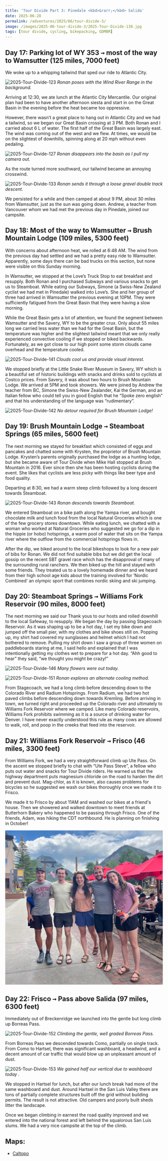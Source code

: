 ```yaml
---
title: 'Tour Divide Part 3: Pinedale <kbd>&rarr;</kbd> Salida'
date: 2025-06-28
permalink: /adventures/2025/06/tour-divide-3/
image: /images/2025-06-tour-divide-3/2025-Tour-Divide-138.jpg
tags: [tour divide, cycling, bikepacking, GDMBR]
---
```


## Day 17: Parking lot of WY 353 <kbd>&rarr;</kbd> most of the way to Wamsutter (125 miles, 7000 feet)

We woke up to a whipping tailwind that sped our ride to Atlantic City.

![2025-Tour-Divide-123](/images/2025-06-tour-divide-3/2025-Tour-Divide-123.jpg)
*Ronan poses with the Wind River Range in the background.*

Arriving at 12:30, we ate lunch at the Atlantic City Mercantile. Our original plan had been to have another afternoon siesta and start in on the Great Basin in the evening before the heat became too oppressive.

However, there wasn’t a great place to hang out in Atlantic City and we had a tailwind, so we began our Great Basin crossing at 3 PM. Both Ronan and I carried about 6 L of water. The first half of the Great Basin was largely east. The wind was coming out of the west and we flew. At times, we would be on the slightest of downhills, spinning along at 20 mph without even pedaling.

![2025-Tour-Divide-127](/images/2025-06-tour-divide-3/2025-Tour-Divide-129.jpg)
*Ronan disappears into the basin as I pull my camera out.*

As the route turned more southward, our tailwind became an annoying crosswind.

![2025-Tour-Divide-133](/images/2025-06-tour-divide-3/2025-Tour-Divide-133.jpg)
*Ronan sends it through a loose gravel double track descent.*

We persisted for a while and then camped at about 9 PM, about 30 miles from Wamsutter, just as the sun was going down. Andrew, a teacher from Vancouver whom we had met the previous day in Pinedale, joined our campsite.

## Day 18: Most of the way to Wamsutter <kbd>&rarr;</kbd> Brush Mountain Lodge (109 miles, 5300 feet)

With concerns about afternoon heat, we rolled at 6:48 AM. The wind from the previous day had settled and we had a pretty easy ride to Wamsutter. Apparently, some days there can be bad trucks on this section, but none were visible on this Sunday morning.

In Wamsutter, we stopped at the Love’s Truck Stop to eat breakfast and resupply. Both Ronan and I purchased Subways and various snacks to get us to Steamboat. While eating our Subways, Simone (a Swiss-New Zealand cyclist we had met in Pinedale) walked into Love’s. She and her group of three had arrived in Wamsutter the previous evening at 10PM. They were sufficiently fatigued from the Great Basin that they were having a slow morning.

While the Great Basin gets a lot of attention, we found the segment between Wamsutter and the Savery, WY to be the greater crux. Only about 55 miles long we carried less water than we had for the Great Basin, but the temperature was higher and the slightest tailwind meant that we only really experienced convective cooling if we stopped or biked backwards. Fortunately, as we got close to our high point some storm clouds came overhead and the temperature cooled.

![2025-Tour-Divide-141](/images/2025-06-tour-divide-3/2025-Tour-Divide-141.jpg)
*Clouds cool us and provide visual interest.*

We stopped briefly at the Little Snake River Museum in Savery, WY which is a beautiful set of historic buildings with snacks and drinks sold to cyclists at Costco prices. From Savery, it was about two hours to Brush Mountain Lodge. We arrived at 5PM and took showers. We were joined by Andrew the teacher from BC, Simone the Swiss-New Zealander, Kai the German, and an Italian fellow who could tell you in good English that he “Spoke zero english” and that his understanding of the language was “rudimentary”.

![2025-Tour-Divide-142](/images/2025-06-tour-divide-3/2025-Tour-Divide-142.jpg)
*No detour required for Brush Mountain Lodge!*

## Day 19: Brush Mountain Lodge <kbd>&rarr;</kbd> Steamboat Springs (65 miles, 5600 feet)


The next morning we stayed for breakfast which consisted of eggs and pancakes and chatted some with Krysten, the proprietor of Brush Mountain Lodge. Krysten’s parents originally purchased the lodge as a hunting lodge, but she became aware of Tour Divide when Mike Hall stopped at Brush Mountain in 2016. Ever since then she has been hosting cyclists during the event. She likes that cyclists are less picky with things like beer type and food quality.

Departing at 8:30, we had a warm steep climb followed by a long descent towards Steamboat.

![2025-Tour-Divide-143](/images/2025-06-tour-divide-3/2025-Tour-Divide-143.jpg)
*Ronan descends towards Steamboat.*

We entered Steamboat on a bike path along the Yampa river, and bought chocolate milk and lunch food from the local Natural Groceries which is one of the few grocery stores downtown. While eating lunch, we chatted with a woman who worked at Natural Groceries who suggested we go for a dip in the hippie (or hobo) hotsprings, a warm pool of water that sits on the Yampa river where the outflow from the commercial hotsprings flows in.

After the dip, we biked around to the local bikeshops to look for a new pair of bibs for Ronan. We did not find suitable bibs but we did get the local gossip on the recent SBT gravel race which has the disapproval of many of the surrounding rural ranchers. We then biked up the hill and stayed with some friends. They treated us to a lovely homemade dinner and we heard from their high school age kids about the training involved for ‘Nordic Combined’ an olympic sport that combines nordic skiing and ski jumping.

## Day 20: Steamboat Springs <kbd>&rarr;</kbd> Williams Fork Reservoir (90 miles, 8000 feet)

The next morning we said our Thank yous to our hosts and rolled downhill to the local Safeway, to resupply. We began the day by passing Stagecoach Reservoir. As it was shaping up to be a hot day, I set my bike down and jumped off the small pier, with my clothes and bike shoes still on. Popping up, my shirt had covered my sunglasses and helmet which I had not bothered to remove. Pulling my shirt down I saw a group of three women on paddleboards staring at me, I said hello and explained that I was intentionally getting my clothes wet to prepare for a hot day. “Ahh good to hear” they said, “we thought you might be crazy!”

![2025-Tour-Divide-146](/images/2025-06-tour-divide-3/2025-Tour-Divide-146.jpg)
*Many flowers were out today.*

![2025-Tour-Divide-151](/images/2025-06-tour-divide-3/2025-Tour-Divide-151.jpg)
*Ronan explores an alternate cooling method.*

From Stagecoach, we had a long climb before descending down to the Colorado River and Radium Hotsprings. From Radium, we had two hot paved climbs before descending down towards Kremling. Before arriving in town, we turned right and proceeded up the Colorado river and ultimately to Williams Fork Reservoir where we camped. Like many Colorado reservoirs, Williams Fork prohibits swimming as it is a source of drinking water for Denver. I have never exactly understood this rule as many cows are allowed to walk, roll, and poop in the creeks that feed into the reservoir.

## Day 21: Williams Fork Reservoir <kbd>&rarr;</kbd> Frisco (46 miles, 3300 feet)

From Williams Fork, we had a very straightforward climb up Ute Pass. On the ascent we stopped briefly to chat with “Ute Pass Steve”, a fellow who puts out water and snacks for Tour Divide riders. He warned us that the highway department puts magnesium chloride on the road to harden the dirt and prevent dust. Mag-chlor, as it is known, also causes problems for bicycles so he suggested we wash our bikes thoroughly once we made it to Frisco.

We made it to Frisco by about 11AM and washed our bikes at a friend's house. Then we showered and walked downtown to meet friends at Butterhorn Bakery who happened to be passing through Frisco. One of the friends, Adam, was hiking the CDT northbound. He is planning on finishing in October!

![2025-Tour-Divide-group-shoot](/images/2025-06-tour-divide-3/2025-Tour-Divide-group-shoot.jpg)

## Day 22: Frisco <kbd>&rarr;</kbd> Pass above Salida (97 miles, 6300 feet)

Immediately out of Breckenridge we launched into the gentle but long climb up Borreas Pass.

![2025-Tour-Divide-152](/images/2025-06-tour-divide-3/2025-Tour-Divide-152.jpg)
*Climbing the gentle, well graded Borreas Pass.*

From Borreas Pass we descended towards Como, partially on single track. From Como to Hartsel, there was significant washboard, a headwind, and a decent amount of car traffic that would blow up an unpleasant amount of dust.

![2025-Tour-Divide-153](/images/2025-06-tour-divide-3/2025-Tour-Divide-153.jpg)
*We gained half our vertical due to washboard today .*

We stopped in Hartsel for lunch, but after our lunch break had more of the same washboard and dust. Around Hartsel in the San Luis Valley there are tons of partially complete structures built off the grid without building permits. The result is not attractive. Old campers and poorly built sheds litter the landscape.

Once we began climbing in earnest the road quality improved and we entered into the national forest and left behind the squalorous San Luis slums. We had a very nice campsite at the top of the climb.

## Maps:
- [Caltopo](https://caltopo.com/m/CBU52K1)

